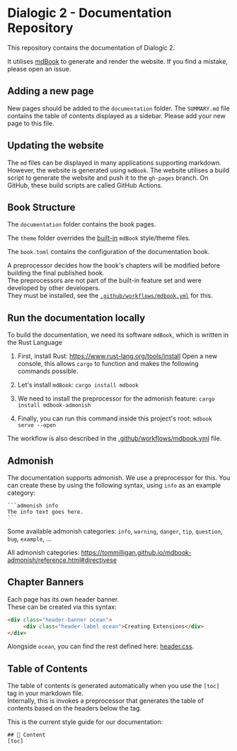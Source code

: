 # Dialogic 2 - Documentation Repository

This repository contains the documentation of Dialogic 2.

It utilises [mdBook](https://rust-lang.github.io/mdBook) to generate and render the website.
If you find a mistake, please open an issue.

## Adding a new page
New pages should be added to the `documentation` folder. The `SUMMARY.md` file contains the table of contents displayed as a sidebar. Please add your new page to this file.

## Updating the website
The `md` files can be displayed in many applications supporting markdown. However, the website is generated using `mdBook`. The website utilises a build script to generate the website and push it to the `gh-pages` branch. On GitHub, these build scripts are called GitHub Actions.

## Book Structure
The `documentation` folder contains the book pages.

The `theme` folder overrides the [built-in](https://github.com/rust-lang/mdBook/tree/master/src/theme) `mdBook` style/theme files.

The `book.toml` contains the configuration of the documentation book.

A preprocessor decides how the book's chapters will be modified before building the final published book.\
The preprocessors are not part of the built-in feature set and were developed by other developers.\
They must be installed, see the [`.github/workflows/mdbook.yml`](https://github.com/dialogic-godot/documentation/blob/main/.github/workflows/mdbook.yml) for this.

## Run the documentation locally
To build the documentation, we need its software `mdBook`, which is written in the Rust Language

1. First, install Rust: https://www.rust-lang.org/tools/install
Open a new console, this allows `cargo` to function and makes the following commands possible.

2. Let's install `mdBook`: `cargo install mdbook`

3. We need to install the preprocessor for the admonish feature: `cargo install mdbook-admonish`

4. Finally, you can run this command inside this project's root: `mdbook serve --open`

The workflow is also described in the [.github/workflows/mdbook.yml](https://github.com/dialogic-godot/documentation/blob/main/.github/workflows/mdbook.yml) file.

## Admonish
The documentation supports admonish. We use a preprocessor for this.
You can create these by using the following syntax, using `info` as an example category:
````
```admonish info
The info text goes here.
```
````

Some available admonish categories: `info`, `warning`, `danger`, `tip`, `question`, `bug`, `example`, …

All admonish categories: https://tommilligan.github.io/mdbook-admonish/reference.html#directivese

## Chapter Banners
Each page has its own header banner.\
These can be created via this syntax:
```html
<div class="header-banner ocean">
     <div class="header-label ocean">Creating Extensions</div>
</div>
```

Alongside `ocean`, you can find the rest defined here: [header.css](https://github.com/dialogic-godot/documentation/blob/main/header.css).

## Table of Contents
The table of contents is generated automatically when you use the `[toc]` tag in your markdown file.\
Internally, this is invokes a preprocessor that generates the table of contents based on the headers below the tag.

This is the current style guide for our documentation:
```
## 📜 Content
[toc]
```